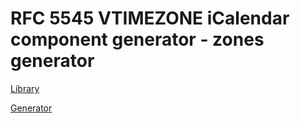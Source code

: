 # RFC 5545 VTIMEZONE iCalendar component generator - zones generator

[Library](./lib/README.md)

[Generator](./generator/README.md)
